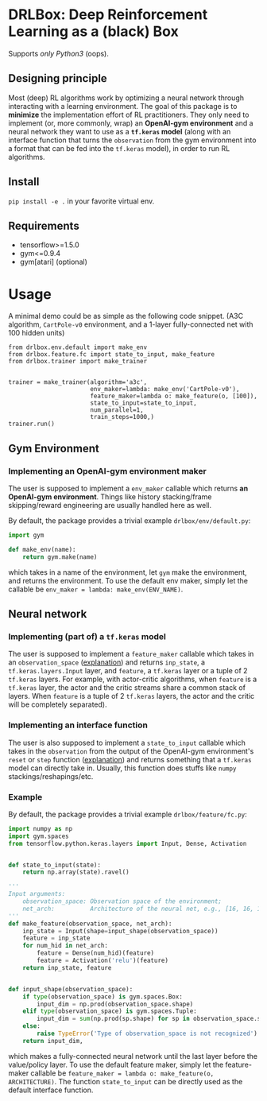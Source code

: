# DRLBox: Deep Reinforcement Learning as a (black) Box
Supports *only Python3* (oops).

## Designing principle
Most (deep) RL algorithms work by optimizing a neural network through interacting with a learning environment.  The goal of this package is to **minimize** the implementation effort of RL practitioners.  They only need to implement (or, more commonly, wrap) an **OpenAI-gym environment** and a neural network they want to use as a **`tf.keras` model** (along with an interface function that turns the `observation` from the gym environment into a format that can be fed into the `tf.keras` model), in order to run RL algorithms.

## Install
`pip install -e .` in your favorite virtual env.

## Requirements
- tensorflow>=1.5.0
- gym<=0.9.4
- gym[atari] (optional)

# Usage
A minimal demo could be as simple as the following code snippet.  (A3C algorithm, `CartPole-v0` environment, and a 1-layer fully-connected net with 100 hidden units)
```
from drlbox.env.default import make_env
from drlbox.feature.fc import state_to_input, make_feature
from drlbox.trainer import make_trainer


trainer = make_trainer(algorithm='a3c',
                       env_maker=lambda: make_env('CartPole-v0'),
                       feature_maker=lambda o: make_feature(o, [100]),
                       state_to_input=state_to_input,
                       num_parallel=1,
                       train_steps=1000,)
trainer.run()
```

## Gym Environment
### Implementing an OpenAI-gym environment maker
The user is supposed to implement a `env_maker` callable which returns **an OpenAI-gym environment**.  Things like history stacking/frame skipping/reward engineering are usually handled here as well.

By default, the package provides a trivial example `drlbox/env/default.py`:
```python
import gym

def make_env(name):
    return gym.make(name)
```
which takes in a name of the environment, let `gym` make the environment, and returns the environment.  To use the default env maker, simply let the callable be `env_maker = lambda: make_env(ENV_NAME)`.


## Neural network
### Implementing (part of) a `tf.keras` model
The user is supposed to implement a `feature_maker` callable which takes in an `observation_space` ([explanation](https://gym.openai.com/docs)) and returns `inp_state`, a `tf.keras.layers.Input` layer, and `feature`, a `tf.keras` layer or a tuple of 2 `tf.keras` layers.  For example, with actor-critic algorithms, when `feature` is a `tf.keras` layer, the actor and the critic streams share a common stack of layers. When `feature` is a tuple of 2 `tf.keras` layers, the actor and the critic will be completely separated).

### Implementing an interface function
The user is also supposed to implement a `state_to_input` callable which takes in the `observation` from the output of the OpenAI-gym environment's `reset` or `step` function ([explanation](https://gym.openai.com/docs)) and returns something that a `tf.keras` model can directly take in.  Usually, this function does stuffs like `numpy` stackings/reshapings/etc.

### Example
By default, the package provides a trivial example `drlbox/feature/fc.py`:
```python
import numpy as np
import gym.spaces
from tensorflow.python.keras.layers import Input, Dense, Activation


def state_to_input(state):
    return np.array(state).ravel()

'''
Input arguments:
    observation_space: Observation space of the environment;
    net_arch:          Architecture of the neural net, e.g., [16, 16, 16].
'''
def make_feature(observation_space, net_arch):
    inp_state = Input(shape=input_shape(observation_space))
    feature = inp_state
    for num_hid in net_arch:
        feature = Dense(num_hid)(feature)
        feature = Activation('relu')(feature)
    return inp_state, feature


def input_shape(observation_space):
    if type(observation_space) is gym.spaces.Box:
        input_dim = np.prod(observation_space.shape)
    elif type(observation_space) is gym.spaces.Tuple:
        input_dim = sum(np.prod(sp.shape) for sp in observation_space.spaces)
    else:
        raise TypeError('Type of observation_space is not recognized')
    return input_dim,
```
which makes a fully-connected neural network until the last layer before the value/policy layer.  To use the default feature maker, simply let the feature-maker callable be `feature_maker = lambda o: make_feature(o, ARCHITECTURE)`.  The function `state_to_input` can be directly used as the default interface function.

